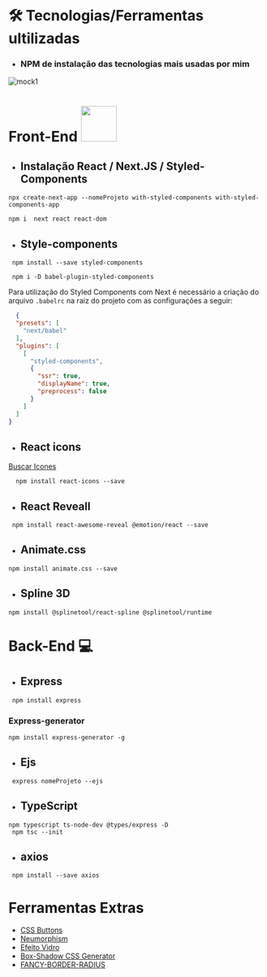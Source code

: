 # 🛠️ Tecnologias/Ferramentas ultilizadas
* ### NPM  de instalação das tecnologias mais usadas por mim 

![mock1](https://user-images.githubusercontent.com/71772559/113493479-eceeda80-94b5-11eb-94ea-59e50e56a31f.png)

# Front-End <img src="https://github.com/rafaballerini/ReactHooks/blob/master/public/React.svg.png?raw=true" width="70px" >


* ## Instalação React / Next.JS / Styled-Components
```
npx create-next-app --nomeProjeto with-styled-components with-styled-components-app
```

```
npm i  next react react-dom    
```
* ## Style-components
```
 npm install --save styled-components
```
```
 npm i -D babel-plugin-styled-components
```

 Para utilizaçâo do Styled Components com Next é necessário a criação do arquivo `.babelrc` na raiz do projeto com as configurações a seguir:  


```.json
  {
  "presets": [
    "next/babel"
  ],
  "plugins": [
    [
      "styled-components",
      {
        "ssr": true,
        "displayName": true,
        "preprocess": false
      }
    ]
  ]
}
```

* ## React icons
[Buscar Icones](https://react-icons.github.io/react-icons/)
```
  npm install react-icons --save 
```
* ## React Reveall
```
 npm install react-awesome-reveal @emotion/react --save
```
* ## Animate.css
```
npm install animate.css --save 
```
* ## Spline 3D
```
npm install @splinetool/react-spline @splinetool/runtime
```

# Back-End 💻
* ## Express
```
 npm install express   
```
 ### Express-generator
```
npm install express-generator -g
```
* ## Ejs
```
 express nomeProjeto --ejs   
```
* ## TypeScript
```
npm typescript ts-node-dev @types/express -D 
 npm tsc --init 
```
* ## axios
```
 npm install --save axios   
```


# Ferramentas Extras

* [CSS Buttons](https://uiverse.io)
* [Neumorphism](https://neumorphism.io/#e0e0e0)
* [Efeito Vidro](https://css.glass/)
* [Box-Shadow CSS Generator](https://html-css-js.com/css/generator/box-shadow/)
* [FANCY-BORDER-RADIUS](https://9elements.github.io/fancy-border-radius/)

